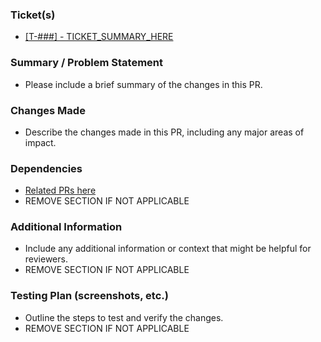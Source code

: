 ### Ticket(s)

- [[T-###] - TICKET_SUMMARY_HERE](linktoticket)

### Summary / Problem Statement
- Please include a brief summary of the changes in this PR.

### Changes Made
- Describe the changes made in this PR, including any major areas of impact.

### Dependencies
- [Related PRs here](linktopr)
- REMOVE SECTION IF NOT APPLICABLE

### Additional Information
- Include any additional information or context that might be helpful for reviewers.
- REMOVE SECTION IF NOT APPLICABLE

### Testing Plan (screenshots, etc.)
- Outline the steps to test and verify the changes.
- REMOVE SECTION IF NOT APPLICABLE